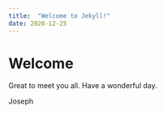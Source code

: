 ```yaml
---
title:  "Welcome to Jekyll!"
date: 2020-12-25
---
```


# Welcome

Great to meet you all. Have a wonderful day.

Joseph
